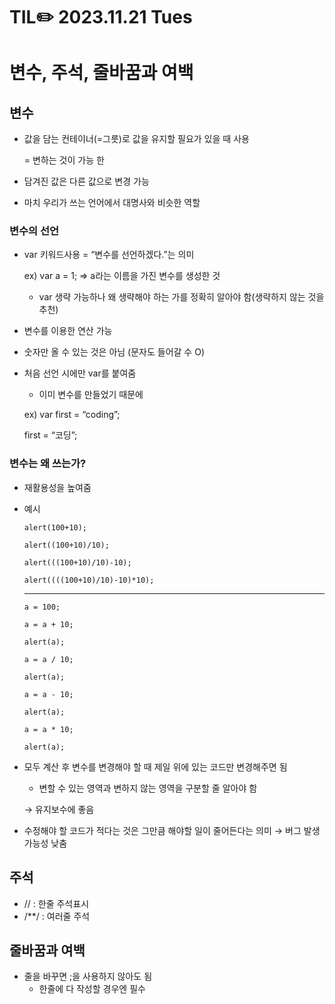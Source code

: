 # TIL✏️ 2023.11.21 Tues

# 변수, 주석, 줄바꿈과 여백

## 변수

- 값을 담는 컨테이너(=그릇)로 값을 유지할 필요가 있을 때 사용
    
    = 변하는 것이 가능 한
    
- 담겨진 값은 다른 값으로 변경 가능
- 마치 우리가 쓰는 언어에서 대명사와 비슷한 역할

### 변수의 선언

- var 키워드사용 = “변수를 선언하겠다.”는 의미
    
    ex) var a = 1; ⇒ a라는 이름을 가진 변수를 생성한 것
    
    - var 생략 가능하나 왜 생략해야 하는 가를 정확히 알아야 함(생략하지 않는 것을 추천)
- 변수를 이용한 연산 가능
- 숫자만 올 수 있는 것은 아님 (문자도 들어갈 수 O)
- 처음 선언 시에만 var를 붙여줌
    - 이미 변수를 만들었기 때문에
    
    ex) var first = “coding”;
    
    first = “코딩”;
    

### 변수는 왜 쓰는가?

- 재활용성을 높여줌
- 예시
    
    `alert(100+10);`
    
    `alert((100+10)/10);`
    
    `alert(((100+10)/10)-10);`
    
    `alert((((100+10)/10)-10)*10);`
    
    ---
    
    `a = 100;`
    
    `a = a + 10;`
    
    `alert(a);`
    
    `a = a / 10;`
    
    `alert(a);`
    
    `a = a - 10;`
    
    `alert(a);`
    
    `a = a * 10;`
    
    `alert(a);`
    
- 모두 계산 후 변수를 변경해야 할 때 제일 위에 있는 코드만 변경해주면 됨
    - 변할 수 있는 영역과 변하지 않는 영역을 구분할 줄 알아야 함
    
    → 유지보수에 좋음
    
- 수정해야 할 코드가 적다는 것은 그만큼 해야할 일이 줄어든다는 의미 → 버그 발생 가능성 낮춤

## 주석

- // : 한줄 주석표시
- /**/ : 여러줄 주석

## 줄바꿈과 여백

- 줄을 바꾸면 ;을 사용하지 않아도 됨
    - 한줄에 다 작성할 경우엔 필수

